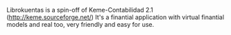 Librokuentas is a spin-off of Keme-Contabilidad 2.1 (http://keme.sourceforge.net/)
It's a finantial application with virtual finantial models and real too, very friendly and easy for use.